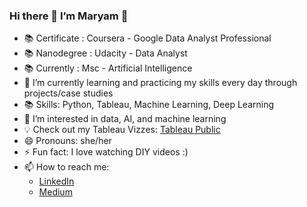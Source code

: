 ### Hi there 👋 I’m Maryam 👩

- 📚 Certificate : Coursera - Google Data Analyst Professional
- 📚 Nanodegree : Udacity - Data Analyst
- 📚 Currently : Msc - Artificial Intelligence 
- 🌱 I’m currently learning and practicing my skills every day through projects/case studies
- 📚 Skills: Python, Tableau, Machine Learning, Deep Learning
- 👀 I’m interested in data, AI, and machine learning
- 💡 Check out my Tableau Vizzes: [Tableau Public](https://public.tableau.com/app/profile/maryam)
- 😄 Pronouns: she/her 
- ⚡ Fun fact: I love watching DIY videos :) 
- 📫 How to reach me:
  - [LinkedIn](https://www.linkedin.com/in/maryam-bala/)
  - [Medium ](https://medium.com/@maryambee)
